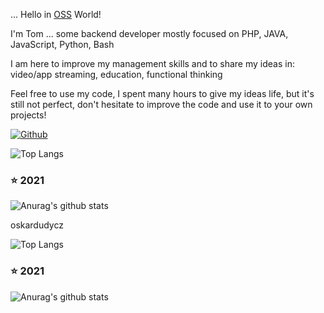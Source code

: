 ... Hello in [OSS](https://en.wikipedia.org/wiki/Open-source_software) World!

I'm Tom ... some backend developer mostly focused on PHP, JAVA, JavaScript, Python, Bash

I am here to improve my management skills and to share my ideas in: video/app streaming, education, functional thinking

Feel free to use my code, I spent many hours to give my ideas life, but it's still not perfect, don't hesitate to improve the code and use it to your own projects!

[![Github](https://img.shields.io/github/followers/tom-sapletta-com?label=Follow&style=social)](https://github.com/tom-sapletta-com)

![Top Langs](https://github-readme-stats.vercel.app/api/top-langs/?username=tom-sapletta-com&hide=html&layout=compact&theme=dark) 

### :star: 2021
![Anurag's github stats](https://github-readme-stats.vercel.app/api?username=tom-sapletta-com&show_icons=true&theme=dark)
 


<!--
**tom-sapletta-com/tom-sapletta-com** is a ✨ _special_ ✨ repository because its `README.md` (this file) appears on your GitHub profile.

Here are some ideas to get you started:

- 🔭 I’m currently working on Softreck Projects
- 🌱 I’m currently learning tokenized work and earnings
- 🤔 I’m looking for help with blockchain
- 💬 Ask me about home education
-->

oskardudycz

![Top Langs](https://github-readme-stats.vercel.app/api/top-langs/?username=oskardudycz&hide=html&layout=compact&theme=dark) 

### :star: 2021
![Anurag's github stats](https://github-readme-stats.vercel.app/api?username=oskardudycz&show_icons=true&theme=dark)
 

